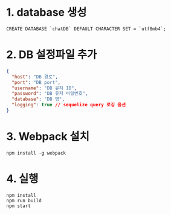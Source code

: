 # 1. database 생성
``` query
CREATE DATABASE `chatDB` DEFAULT CHARACTER SET = `utf8mb4`;
```

# 2. DB 설정파일 추가
``` json
{
  "host": "DB 경로",
  "port": "DB port",
  "username": "DB 유저 ID",
  "password": "DB 유저 비밀번호",
  "database": "DB 명",
  "logging": true // sequelize query 로깅 옵션
}
```

# 3. Webpack 설치
```
npm install -g webpack
```

# 4. 실행
```
npm install
npm run build
npm start
```